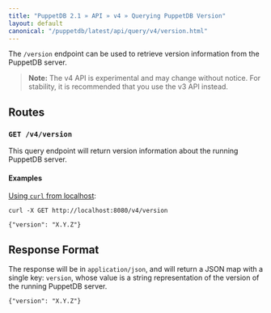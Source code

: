 ```yaml
---
title: "PuppetDB 2.1 » API » v4 » Querying PuppetDB Version"
layout: default
canonical: "/puppetdb/latest/api/query/v4/version.html"
---
```


[curl]: ../curl.html#using-curl-from-localhost-non-sslhttp

The `/version` endpoint can be used to retrieve version information from the PuppetDB server.

> **Note:** The v4 API is experimental and may change without notice. For stability, it is recommended that you use the v3 API instead.

## Routes

### `GET /v4/version`

This query endpoint will return version information about the running PuppetDB
server.

#### Examples

[Using `curl` from localhost][curl]:

    curl -X GET http://localhost:8080/v4/version

    {"version": "X.Y.Z"}

## Response Format

The response will be in `application/json`, and will return a JSON map with a
single key: `version`, whose value is a string representation of the version
of the running PuppetDB server.

    {"version": "X.Y.Z"}
